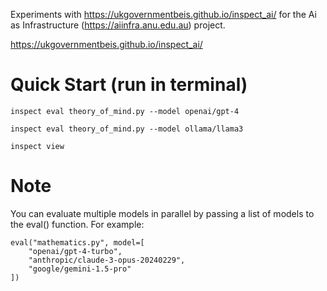 Experiments with <https://ukgovernmentbeis.github.io/inspect_ai/> for the Ai as Infrastructure (<https://aiinfra.anu.edu.au>) project.

<https://ukgovernmentbeis.github.io/inspect_ai/>

# Quick Start (run in terminal)

```
inspect eval theory_of_mind.py --model openai/gpt-4
```
```
inspect eval theory_of_mind.py --model ollama/llama3
```
```
inspect view
```

# Note
You can evaluate multiple models in parallel by passing a list of models to the eval() function. For example:

```
eval("mathematics.py", model=[
    "openai/gpt-4-turbo",
    "anthropic/claude-3-opus-20240229",
    "google/gemini-1.5-pro"
])
```

